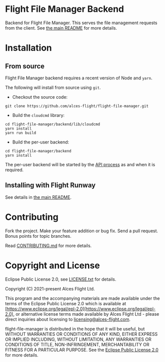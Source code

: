 # Flight File Manager Backend

Backend for Flight File Manager.  This serves the file management requests
from the client.  See [the main README](/README.md) for more details.

# Installation

## From source

Flight File Manager backend requires a recent version of Node and `yarn`.

The following will install from source using `git`.

* Checkout the source code:

```
git clone https://github.com/alces-flight/flight-file-manager.git
```

* Build the `cloudcmd` library:

```
cd flight-file-manager/backend/lib/cloudcmd
yarn install
yarn run build
```

* Build the per-user backend:

```
cd flight-file-manager/backend
yarn install
```

The per-user backend will be started by the [API process](/api) as and when it
is required.

## Installing with Flight Runway

See details in [the main README](/README.md).

# Contributing

Fork the project. Make your feature addition or bug fix. Send a pull
request. Bonus points for topic branches.

Read [CONTRIBUTING.md](/CONTRIBUTING.md) for more details.

# Copyright and License

Eclipse Public License 2.0, see [LICENSE.txt](/LICENSE.txt) for details.

Copyright (C) 2021-present Alces Flight Ltd.

This program and the accompanying materials are made available under
the terms of the Eclipse Public License 2.0 which is available at
[https://www.eclipse.org/legal/epl-2.0](https://www.eclipse.org/legal/epl-2.0),
or alternative license terms made available by Alces Flight Ltd -
please direct inquiries about licensing to
[licensing@alces-flight.com](mailto:licensing@alces-flight.com).

flight-file-manager is distributed in the hope that it will be
useful, but WITHOUT WARRANTIES OR CONDITIONS OF ANY KIND, EITHER
EXPRESS OR IMPLIED INCLUDING, WITHOUT LIMITATION, ANY WARRANTIES OR
CONDITIONS OF TITLE, NON-INFRINGEMENT, MERCHANTABILITY OR FITNESS FOR
A PARTICULAR PURPOSE. See the [Eclipse Public License 2.0](https://opensource.org/licenses/EPL-2.0) for more
details.
